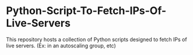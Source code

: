 # Python-Script-To-Fetch-IPs-Of-Live-Servers
This repository hosts a collection of Python scripts designed to fetch IPs of live servers. (Ex: in an autoscaling group, etc)
